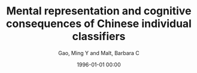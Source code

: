 ---
layout: post
title: Mental representation and cognitive consequences of Chinese individual classifiers

date: 1996-01-01 00:00
author: Gao, Ming Y and Malt, Barbara C
link: https://doi.org/10.1080/01690960802018323

year: 2009
---